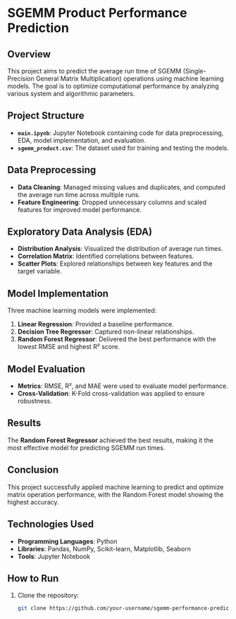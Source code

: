 # SGEMM Product Performance Prediction

## Overview

This project aims to predict the average run time of SGEMM (Single-Precision General Matrix Multiplication) operations using machine learning models. The goal is to optimize computational performance by analyzing various system and algorithmic parameters.

## Project Structure

- **`main.ipynb`**: Jupyter Notebook containing code for data preprocessing, EDA, model implementation, and evaluation.
- **`sgemm_product.csv`**: The dataset used for training and testing the models.

## Data Preprocessing

- **Data Cleaning**: Managed missing values and duplicates, and computed the average run time across multiple runs.
- **Feature Engineering**: Dropped unnecessary columns and scaled features for improved model performance.

## Exploratory Data Analysis (EDA)

- **Distribution Analysis**: Visualized the distribution of average run times.
- **Correlation Matrix**: Identified correlations between features.
- **Scatter Plots**: Explored relationships between key features and the target variable.

## Model Implementation

Three machine learning models were implemented:

1. **Linear Regression**: Provided a baseline performance.
2. **Decision Tree Regressor**: Captured non-linear relationships.
3. **Random Forest Regressor**: Delivered the best performance with the lowest RMSE and highest R² score.

## Model Evaluation

- **Metrics**: RMSE, R², and MAE were used to evaluate model performance.
- **Cross-Validation**: K-Fold cross-validation was applied to ensure robustness.

## Results

The **Random Forest Regressor** achieved the best results, making it the most effective model for predicting SGEMM run times.

## Conclusion

This project successfully applied machine learning to predict and optimize matrix operation performance, with the Random Forest model showing the highest accuracy.

## Technologies Used

- **Programming Languages**: Python
- **Libraries**: Pandas, NumPy, Scikit-learn, Matplotlib, Seaborn
- **Tools**: Jupyter Notebook

## How to Run

1. Clone the repository:
   ```bash
   git clone https://github.com/your-username/sgemm-performance-prediction.git
